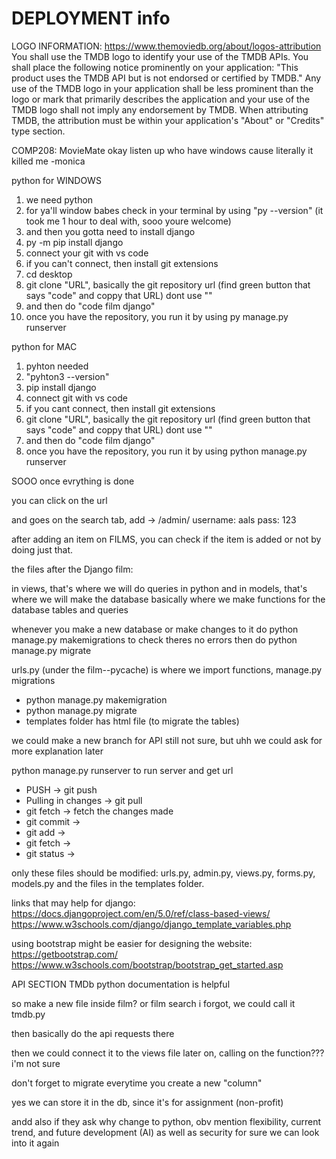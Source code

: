 # DEPLOYMENT info

LOGO INFORMATION: https://www.themoviedb.org/about/logos-attribution   
You shall use the TMDB logo to identify your use of the TMDB APIs.
You shall place the following notice prominently on your application: "This product uses the TMDB API but is not endorsed or certified by TMDB."
Any use of the TMDB logo in your application shall be less prominent than the logo or mark that primarily describes the application and your use of the TMDB logo shall not imply any endorsement by TMDB.
When attributing TMDB, the attribution must be within your application's "About" or "Credits" type section.






COMP208: MovieMate
okay listen up who have windows cause literally it killed me
-monica

python for WINDOWS 
1. we need python
2. for ya'll window babes check in your terminal by using "py --version" (it took me 1 hour to deal with, sooo youre welcome)
3. and then you gotta need to install django
4. py -m pip install django
5. connect your git with vs code
6. if you can't connect, then install git extensions
7. cd desktop
8. git clone "URL", basically the git repository url (find green button that says "code" and coppy that URL) dont use ""
9. and then do "code film django"
10. once you have the repository, you run it by using py manage.py runserver



python for MAC
1. pyhton needed
2. "pyhton3 --version"
3. pip install django
4. connect git with vs code
5. if you cant connect, then install git extensions
6. git clone "URL", basically the git repository url (find green button that says "code" and coppy that URL) dont use ""
7. and then do "code film django"
8. once you have the repository, you run it by using python manage.py runserver


SOOO once evrything is done

you can click on the url

and goes on the search tab, add -> /admin/
username: aals
pass: 123

after adding an item on FILMS, you can check if the item is added or not by doing just that.

the files after the Django film:

in views, that's where we will do queries in python and in models, that's where we will make the database
basically where we make functions for the database tables and queries

whenever you make a new database or make changes to it do python manage.py makemigrations to check theres no errors then do python manage.py migrate

urls.py (under the film--pycache) is where we import functions, manage.py migrations

- python manage.py makemigration
- python manage.py migrate
- templates folder has html file
(to migrate the tables)
 
we could make a new branch for API still not sure, but uhh we could ask for more explanation later

python manage.py runserver to run server and get url

- PUSH -> git push
- Pulling in changes -> git pull
- git fetch -> fetch the changes made
- git commit ->
- git add ->
- git fetch -> 
- git status -> 

only these files should be modified: urls.py, admin.py, views.py, forms.py, models.py and the files in the templates folder.

links that may help for django: 
https://docs.djangoproject.com/en/5.0/ref/class-based-views/
https://www.w3schools.com/django/django_template_variables.php

using bootstrap might be easier for designing the website:
https://getbootstrap.com/
https://www.w3schools.com/bootstrap/bootstrap_get_started.asp

API SECTION
TMDb python documentation is helpful

so make a new file inside film? or film search i forgot, we could call it tmdb.py

then basically do the api requests there

then we could connect it to the views file later on, calling on the function??? i'm not sure

don't forget to migrate everytime you create a new "column"

yes we can store it in the db, since it's for assignment (non-profit)

andd also if they ask why change to python, obv mention flexibility, current trend, and future development (AI) as well as security for sure we can look into it again

